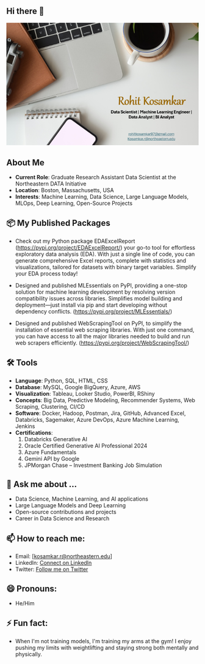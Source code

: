 ## Hi there 👋
<!-- Centering the image using HTML -->
<div align="center">
  <img src="port.png" alt="alt text" style="width: 550px;">
</div>

## About Me

- **Current Role**: Graduate Research Assistant Data Scientist at the Northeastern DATA Initiative
- **Location**: Boston, Massachusetts, USA
- **Interests**: Machine Learning, Data Science, Large Language Models, MLOps,  Deep Learning, Open-Source Projects

## 📦 My Published Packages
- Check out my Python package EDAExcelReport (https://pypi.org/project/EDAExcelReport/) your go-to tool for effortless exploratory data analysis (EDA). With just a single line of code, you can generate comprehensive Excel reports, complete with statistics and visualizations, tailored for datasets with binary target variables. Simplify your EDA process today!

- Designed and published MLEssentials on PyPI, providing a one-stop solution for machine learning development by resolving version compatibility issues across libraries. Simplifies model building and deployment—just install via pip and start developing without dependency conflicts. (https://pypi.org/project/MLEssentials/)

- Designed and published WebScrapingTool on PyPI, to simplify the installation of essential web scraping libraries. With just one command, you can have access to all the major libraries needed to build and run web scrapers efficiently. (https://pypi.org/project/WebScrapingTool/)

## 🛠️ Tools

- **Language**: Python, SQL, HTML, CSS
- **Database**: MySQL, Google BigQuery, Azure, AWS
- **Visualization**: Tableau, Looker Studio, PowerBI, RShiny
- **Concepts**: Big Data, Predictive Modeling, Recommender Systems, Web Scraping, Clustering, CI/CD
- **Software**: Docker, Hadoop, Postman, Jira, GitHub, Advanced Excel, Databricks, Sagemaker, Azure DevOps, Azure Machine Learning, Jenkins  
- **Certifications**:
  1. Databricks Generative AI
  2. Oracle Certified Generative AI Professional 2024
  3. Azure Fundamentals
  4. Gemini API by Google
  5. JPMorgan Chase – Investment Banking Job Simulation

## 💬 Ask me about ...
- Data Science, Machine Learning, and AI applications
- Large Language Models and Deep Learning
- Open-source contributions and projects
- Career in Data Science and Research

## 📫 How to reach me:
- Email: [kosamkar.r@northeastern.edu]
- LinkedIn: [Connect on LinkedIn](https://www.linkedin.com/in/rohit-kosamkar-177399195/)
- Twitter: [Follow me on Twitter](https://x.com/rohitkosamkar18)

## 😄 Pronouns: 
- He/Him 

## ⚡ Fun fact:
-  When I'm not training models, I'm training my arms at the gym! I enjoy pushing my limits with weightlifting and staying strong both mentally and physically.

<!--
**rohit180497/rohit180497** is a ✨ _special_ ✨ repository because its `README.md` (this file) appears on your GitHub profile.

Here are some ideas to get you started:

- 🔭 I’m currently working on ...
- 🌱 I’m currently learning ...
- 👯 I’m looking to collaborate on ...
- 🤔 I’m looking for help with ...
- 💬 Ask me about ...
- 📫 How to reach me: ...
- 😄 Pronouns: ...
- ⚡ Fun fact: ...
-->
